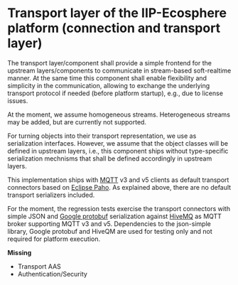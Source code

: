 # Transport layer of the IIP-Ecosphere platform (connection and transport layer)

The transport layer/component shall provide a simple frontend for the upstream layers/components to communicate in 
stream-based soft-realtime manner. At the same time this component shall enable flexibility and simplicity in the 
communication, allowing to exchange the underlying transport protocol if needed (before platform startup), e.g., due 
to license issues. 

At the moment, we assume homogeneous streams. Heterogeneous streams may be added, but are currently not supported.

For turning objects into their transport representation, we use as serialization interfaces. However, we assume that
the object classes will be defined in upstream layers, i.e., this component ships without type-specific serialization 
mechnisms that shall be defined accordingly in upstream layers.

This implementation ships with [MQTT](https://mqtt.org/) v3 and v5 clients as default transport connectors based on 
[Eclipse Paho](https://www.eclipse.org/paho/). As explained above, there are no default transport serializers included. 

For the moment, the regression tests exercise the transport connectors with simple JSON and [Google protobuf](https://developers.google.com/protocol-buffers) serialization against [HiveMQ](https://www.hivemq.com) as MQTT broker 
supporting MQTT v3 and v5. Dependencies to the json-simple library, Google protobuf and HiveQM are used for testing 
only and not required for platform execution.

**Missing**
- Transport AAS 
- Authentication/Security

